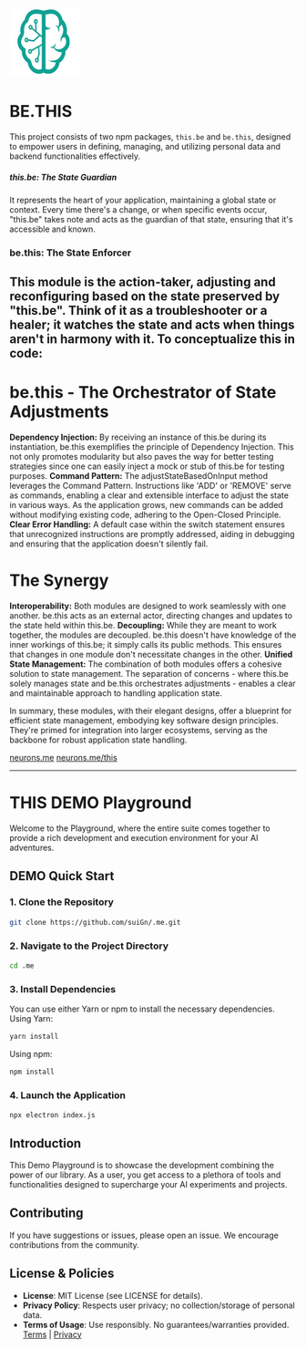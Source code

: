 <img src="./_._.svg" alt="SVG Image" width="123" height="123" style="width123px; height:123px;">

# BE.THIS 
This project consists of two npm packages, `this.be` and `be.this`, designed to empower users in defining, managing, and utilizing personal data and backend functionalities effectively.

##### **this.be:** The State Guardian
It represents the heart of your application, maintaining a global state or context.
Every time there's a change, or when specific events occur, "this.be" takes note and acts as the guardian of that state, ensuring that it's accessible and known.
### **be.this:** The State Enforcer
This module is the action-taker, adjusting and reconfiguring based on the state preserved by "this.be".
Think of it as a troubleshooter or a healer; it watches the state and acts when things aren't in harmony with it.
To conceptualize this in code:
-----------------------------------

# be.this - The Orchestrator of State Adjustments

**Dependency Injection:** By receiving an instance of this.be during its instantiation, be.this exemplifies the principle of Dependency Injection. This not only promotes modularity but also paves the way for better testing strategies since one can easily inject a mock or stub of this.be for testing purposes.
**Command Pattern:** The adjustStateBasedOnInput method leverages the Command Pattern. Instructions like 'ADD' or 'REMOVE' serve as commands, enabling a clear and extensible interface to adjust the state in various ways. As the application grows, new commands can be added without modifying existing code, adhering to the Open-Closed Principle.
**Clear Error Handling:** A default case within the switch statement ensures that unrecognized instructions are promptly addressed, aiding in debugging and ensuring that the application doesn't silently fail.


# The Synergy

**Interoperability:** Both modules are designed to work seamlessly with one another. be.this acts as an external actor, directing changes and updates to the state held within this.be.
**Decoupling:** While they are meant to work together, the modules are decoupled. be.this doesn't have knowledge of the inner workings of this.be; it simply calls its public methods. This ensures that changes in one module don't necessitate changes in the other.
**Unified State Management:** The combination of both modules offers a cohesive solution to state management. The separation of concerns - where this.be solely manages state and be.this orchestrates adjustments - enables a clear and maintainable approach to handling application state.

In summary, these modules, with their elegant designs, offer a blueprint for efficient state management, embodying key software design principles. They're primed for integration into larger ecosystems, serving as the backbone for robust application state handling.

[neurons.me](https://www.neurons.me)
[neurons.me/this](https://www.neurons.me/this)

------

# THIS DEMO Playground
Welcome to the Playground, where the entire suite comes together to provide a rich development and execution environment for your AI adventures.
## DEMO Quick Start
### 1. Clone the Repository

```bash
git clone https://github.com/suiGn/.me.git
```
### 2. Navigate to the Project Directory
```bash
cd .me
```
### 3. Install Dependencies
You can use either Yarn or npm to install the necessary dependencies.
Using Yarn:
```bash
yarn install 
```
Using npm:
```bash
npm install
```
### 4. Launch the Application
```
npx electron index.js
```
## Introduction
This Demo Playground is to showcase the development combining the power of our library. As a user, you get access to a plethora of tools and functionalities designed to supercharge your AI experiments and projects.
## Contributing
If you have suggestions or issues, please open an issue. We encourage contributions from the community.
## License & Policies
- **License**: MIT License (see LICENSE for details).
- **Privacy Policy**: Respects user privacy; no collection/storage of personal data.
- **Terms of Usage**: Use responsibly. No guarantees/warranties provided. [Terms](https://www.neurons.me/terms-of-use) | [Privacy](https://www.neurons.me/privacy-policy)
